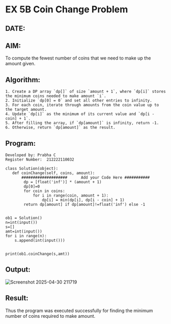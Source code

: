 # EX 5B Coin Change Problem
## DATE:
## AIM:
To compute the fewest number of coins that we need to make up the amount given.

## Algorithm:
```
1. Create a DP array `dp[]` of size `amount + 1`, where `dp[i]` stores the minimum coins needed to make amount `i`.
2. Initialize `dp[0] = 0` and set all other entries to infinity.
3. For each coin, iterate through amounts from the coin value up to the target amount.
4. Update `dp[i]` as the minimum of its current value and `dp[i - coin] + 1`.
5. After filling the array, if `dp[amount]` is infinity, return -1.
6. Otherwise, return `dp[amount]` as the result.
```

## Program:
```
Developed by: Prabha C
Register Number:  212222110032

class Solution(object):
   def coinChange(self, coins, amount):
       ####################      Add your Code Here ###########
        dp = [float('inf')] * (amount + 1)
        dp[0]=0
        for coin in coins:
            for i in range(coin, amount + 1):
                dp[i] = min(dp[i], dp[i - coin] + 1)
        return dp[amount] if dp[amount]!=float('inf') else -1
      
      
ob1 = Solution()
n=int(input())
s=[]
amt=int(input())
for i in range(n):
    s.append(int(input()))


print(ob1.coinChange(s,amt))
```

## Output:
![Screenshot 2025-04-30 211719](https://github.com/user-attachments/assets/4558eb9f-8e0b-4875-b47f-ba72f5579ce9)

## Result:
Thus the program was executed successfully for finding the minimum number of coins required to make amount.
